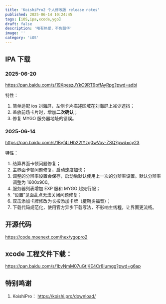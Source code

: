 ```yaml
---
title: 'KoishiPro2 个人修改版 release notes'
published: 2025-06-14 10:24:45
tags: [iOS,ipa,xcode,ygo]
draft: false
description: '唯有热爱，不负韶华'
image: ''
category: 'iOS'
---
```

## IPA 下载
### 2025-06-20
https://pan.baidu.com/s/19XpeszJYkC9RT9pffAyRpg?pwd=adbi 

特性：
1. 简单适配 ios 刘海屏，左侧卡片描述区域在刘海屏上减少遮挡；
2. 盖放前场卡片时，增加**二次确认**；
3. 修复 MYGO 服务器地址的错误。


### 2025-06-14
https://pan.baidu.com/s/1Byf4LHb22tYzg0wVov-ZSQ?pwd=cy23  

特性：
1. 结算界面卡顿问题修复；
2. 主界面卡顿问题修复，启动速度加快；
3. 调整的分辨率设置会保存，启动后默认使用上一次的分辨率设置。默认分辨率调整为 1600x900。
4. 服务器列表增加 EXP 服和 MYGO 超先行服；
5. “设置”见面乱点无法关闭问题修复；
6. 双击添加卡牌修改为长按添加卡牌（腱鞘炎福音）；
7. 下载代码规范化，使用官方异步下载写法，不影响主线程，让界面更流畅。


## 开源代码
https://code.moenext.com/hex/ygopro2  


## xcode 工程文件下载：  
https://pan.baidu.com/s/1bvNmM07uGtjKE4Cr8Iumgg?pwd=g6ap  

## 特别鸣谢
1. KoishiPro： https://koishi.pro/download/

